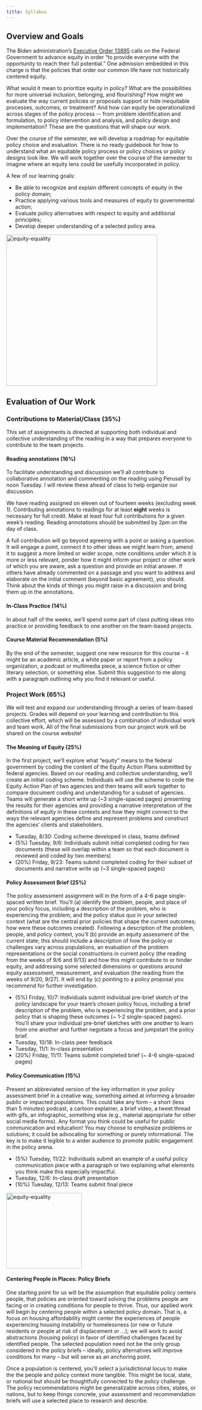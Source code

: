 ```yaml
---
title: Syllabus
---
```


## Overview and Goals
The Biden administration’s [Executive Order 13895](https://www.whitehouse.gov/briefing-room/presidential-actions/2021/01/20/executive-order-advancing-racial-equity-and-support-for-underserved-communities-through-the-federal-government/) calls on the Federal Government to advance equity in order “to provide everyone with the opportunity to reach their full potential.” One admission embedded in this charge is that the policies that order our common life have not historically centered equity.

What would it mean to prioritize equity in policy? What are the possibilities for more universal inclusion, belonging, and flourishing? How might we evaluate the way current policies or proposals support or hide inequitable processes, outcomes, or treatment? And how can equity be operationalized across stages of the policy process -- from problem identification and formulation, to policy intervention and analysis, and policy design and implementation? These are the questions that will shape our work.

Over the course of the semester, we will develop a roadmap for equitable policy choice and evaluation. There is no ready guidebook for how to understand what an equitable policy process or policy choices or policy designs look like. We will work together over the course of the semester to imagine where an equity lens could be usefully incorporated in policy.

A few of our learning goals:

* Be able to recognize and explain different concepts of equity in the policy domain;
* Practice applying various tools and measures of equity to governmental action;
* Evaluate policy alternatives with respect to equity and additional principles;
* Develop deeper understanding of a selected policy area.

<p class="aligncenter">
<img src="https://64.media.tumblr.com/54215acf016f25360202fe8a073520c5/30c6cee1c9ef2c94-d8/s1280x1920/ceae6cbf38b1cc2a9ffe74f099d1d104c4f2c67c.png" alt="equity-equality" width="400"/>
</p>

## Evaluation of Our Work


### Contributions to Material/Class (35%)

This set of assignments is directed at supporting both individual and collective understanding of the reading in a way that prepares everyone to contribute to the team projects.

#### Reading annotations (16%)

To facilitate understanding and discussion we’ll all contribute to collaborative annotation and commenting on the reading using Perusall by noon Tuesday. I will review these ahead of class to help organize our discussion. 

We have reading assigned on eleven out of fourteen weeks (excluding week 1). Contributing annotations to readings for at least **eight** weeks is necessary for full credit. Make at least four full contributions for a given week’s reading. Reading annotations should be submitted by 2pm on the day of class.

A full contribution will go beyond agreeing with a point or asking a question. It will engage a point, connect it to other ideas we might learn from, amend it to suggest a more limited or wider scope, note conditions under which it is more or less relevant, ponder how it might inform your project or other work of which you are aware, ask a question and provide an initial answer. If others have already commented on a passage and you want to address and elaborate on the initial comment (beyond basic agreement), you should. Think about the kinds of things you might raise in a discussion and bring them up in the annotations. 

#### In-Class Practice (14%)

In about half of the weeks, we’ll spend some part of class putting ideas into practice or providing feedback to one another on the team-based projects.

#### Course Material Recommendation (5%)

By the end of the semester, suggest one new resource for this course – it might be an academic article, a white paper or report from a policy organization, a podcast or multimedia piece, a science fiction or other literary selection, or something else. Submit this suggestion to me along with a paragraph outlining why you find it relevant or useful.

### Project Work (65%)

We will test and expand our understanding through a series of team-based projects. Grades will depend on your learning and contribution to this collective effort, which will be assessed by a combination of individual work and team work. All of the final submissions from our project work will be shared on the course website!

#### The Meaning of Equity (25%)

In the first project, we’ll explore what “equity” means to the federal government by coding the content of the Equity Action Plans submitted by federal agencies. Based on our reading and collective understanding, we’ll create an initial coding scheme. Individuals will use the scheme to code the Equity Action Plan of two agencies and then teams will work together to compare document coding and understanding for a subset of agencies. Teams will generate a short write up (~3 single-spaced pages) presenting the results for their agencies and providing a narrative interpretation of the definitions of equity in these contexts and how they might connect to the ways the relevant agencies define and represent problems and construct the agencies’ clients and stakeholders.

* Tuesday, 8/30: Coding scheme developed in class, teams defined
* (5%) Tuesday, 9/6: Individuals submit initial completed coding for two documents (these will overlap within a team so that each document is reviewed and coded by two members)
* (20%) Friday, 9/23: Teams submit completed coding for their subset of documents and narrative write up (~3 single-spaced pages) 

#### Policy Assessment Brief (25%)

The policy assessment assignment will in the form of a 4-6 page single-spaced written brief. You’ll (a) identify the problem, people, and place of your policy focus, including a description of the problem, who is experiencing the problem, and the policy status quo in your selected context (what are the central prior policies that shape the current outcomes; how were these outcomes created). Following a description of the problem, people, and policy context, you’ll (b) provide an equity assessment of the current state; this should include a description of how the policy or challenges vary across populations, an evaluation of the problem representations or the social constructions in current policy (the reading from the weeks of 9/6 and 9/13) and how this might contribute to or hinder equity, and addressing some selected dimensions or questions around equity assessment, measurement, and evaluation (the reading from the weeks of 9/20, 9/27). It will end by (c) pointing to a policy proposal you recommend for further investigation.

* (5%) Friday, 10/7: Individuals submit individual pre-brief sketch of the policy landscape for your team’s chosen policy focus, including a brief description of the problem, who is experiencing the problem, and a prior policy that is shaping these outcomes (~ 1-2 single-spaced pages). You’ll share your individual pre-brief sketches with one another to learn from one another and further negotiate a focus and jumpstart the policy brief.
* Tuesday, 10/18: In-class peer feedback
* Tuesday, 11/1: In-class presentation
* (20%) Friday, 11/11: Teams submit completed brief (~ 4-6 single-spaced pages)

#### Policy Communication (15%)

Present an abbreviated version of the key information in your policy assessment brief in a creative way, something aimed at informing a broader public or impacted populations. This could take any form – a short (less than 5 minutes) podcast, a cartoon explainer, a brief video, a tweet thread with gifs, an infographic, something else (e.g., material appropriate for other social media forms). Any format you think could be useful for public communication and education! You may choose to emphasize problems or solutions; it could be advocating for something or purely informational. The key is to make it legible to a wider audience to promote public engagement in the policy arena. 

* (5%) Tuesday, 11/22: Individuals submit an example of a useful policy communication piece with a paragraph or two explaining what elements you think make this especially impactful.
* Tuesday, 12/6: In-class draft presentation
* (10%) Tuesday, 12/13: Teams submit final piece

<p class="aligncenter">
    <img src="https://region2phtc.org/wp-content/uploads/2019/02/blogimage-large34.jpg" alt="equity-equality" width="200"/>
</p>

#### Centering People in Places: Policy Briefs 

One starting point for us will be the assumption that equitable policy centers people, that policies are oriented toward solving the problems people are facing or in creating conditions for people to thrive. Thus, our applied work will begin by centering people within a selected policy domain. That is, a focus on housing affordability might center the experiences of people experiencing housing instability or homelessness (or new or future residents or people at risk of displacement or ...); we will work to avoid abstractions (housing policy) in favor of identified challenges faced by identified people. The selected population need not be the only group considered in the policy briefs – ideally, policy alternatives will improve conditions for many – but will serve as an anchoring point.

Once a population is centered, you’ll select a jurisdictional locus to make the the people and policy context more tangible. This might be local, state, or national but should be thoughtfully connected to the policy challenge. The policy recommendations might be generalizable across cities, states, or nations, but to keep things concrete, your assessment and recommendation briefs will use a selected place to research and describe.


